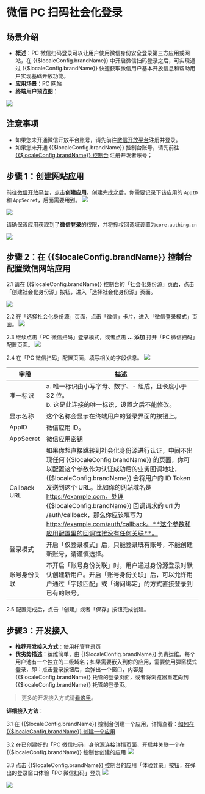 # 微信 PC 扫码社会化登录

<LastUpdated />

## 场景介绍

- **概述**：PC 微信扫码登录可以让用户使用微信身份安全登录第三方应用或网站，在 {{$localeConfig.brandName}} 中开启微信扫码登录之后，可实现通过 {{$localeConfig.brandName}} 快速获取微信用户基本开放信息和帮助用户实现基础开放功能。
- **应用场景**：PC 网站
- **终端用户预览图**：

![](./images/login.jpg)

## 注意事项

- 如果您未开通微信开放平台账号，请先前往[微信开放平台](https://open.weixin.qq.com/cgi-bin/frame?t=home/web_tmpl&lang=zh_CN)注册并登录。
- 如果您未开通 {{$localeConfig.brandName}} 控制台账号，请先前往 [{{$localeConfig.brandName}} 控制台](https://authing.cn/) 注册开发者账号；

## 步骤 1：创建网站应用

前往[微信开放平台](https://open.weixin.qq.com/cgi-bin/frame?t=home/web_tmpl&lang=zh_CN)，点击**创建应用**。创建完成之后，你需要记录下该应用的 `AppID` 和 `AppSecret`，后面需要用到。
![](./images/create-web-app-1.jpg)

![](./images/create-web-app-2.jpg)

请确保该应用获取到了**微信登录**的权限，并将授权回调域设置为`core.authing.cn`

![](./images/domain.png)


## 步骤 2：在 {{$localeConfig.brandName}} 控制台配置微信网站应用

2.1 请在 {{$localeConfig.brandName}} 控制台的「社会化身份源」页面，点击「创建社会化身份源」按钮，进入「选择社会化身份源」页面。

![](~@imagesZhCn/guides/connections/create-social-idp.jpg)

2.2 在「选择社会化身份源」页面，点击「微信」卡片，进入「微信登录模式」页面。
![](./images/add-app-1.jpg)

2.3 继续点击「PC 微信扫码」登录模式，或者点击 **… 添加** 打开「PC 微信扫码」配置页面。
![](./images/add-app-2.jpg)

2.4 在「PC 微信扫码」配置页面，填写相关的字段信息。
![](./images/add-app-3.jpg)

| 字段    | 描述  |
| ------------ | ------ |
| 唯一标识      | a. 唯一标识由小写字母、数字、- 组成，且长度小于 32 位。<br />b. 这是此连接的唯一标识，设置之后不能修改。    |
| 显示名称      | 这个名称会显示在终端用户的登录界面的按钮上。 |
| AppID        | 微信应用 ID。   |
| AppSecret    | 微信应用密钥    |
| Callback URL | 如果你想直接跳转到社会化身份源进行认证，中间不出现任何 {{$localeConfig.brandName}} 的页面，你可以配置这个参数作为认证成功后的业务回调地址，{{$localeConfig.brandName}} 会将用户的 ID Token 发送到这个 URL。比如你的网站域名是 https://example.com，处理 {{$localeConfig.brandName}} 回调请求的 url 为 /auth/callback，那么你应该填写为 https://example.com/auth/callback。**这个参数和应用配置里的回调链接没有任何关联**。|
| 登录模式      | 开启「仅登录模式」后，只能登录既有账号，不能创建新账号，请谨慎选择。   |
| 账号身份关联   | 不开启「账号身份关联」时，用户通过身份源登录时默认创建新用户。开启「账号身份关联」后，可以允许用户通过「字段匹配」或「询问绑定」的方式直接登录到已有的账号。 |

2.5 配置完成后，点击「创建」或者「保存」按钮完成创建。


## 步骤3：开发接入

- **推荐开发接入方式**：使用托管登录页
- **优劣势描述**：运维简单，由 {{$localeConfig.brandName}} 负责运维。每个用户池有一个独立的二级域名；如果需要嵌入到你的应用，需要使用弹窗模式登录，即：点击登录按钮后，会弹出一个窗口，内容是 {{$localeConfig.brandName}} 托管的登录页面，或者将浏览器重定向到 {{$localeConfig.brandName}} 托管的登录页。

> 更多的开发接入方式请[看这里](/guides/authentication/social/#详细接入方法)。

**详细接入方法**：

3.1 在 {{$localeConfig.brandName}} 控制台创建一个应用，详情查看：[如何在 {{$localeConfig.brandName}} 创建一个应用](/guides/app/create-app)

3.2 在已创建好的「PC 微信扫码」身份源连接详情页面，开启并关联一个在 {{$localeConfig.brandName}} 控制台创建的应用
![](./images/step3.2.jpg)

3.3 点击 {{$localeConfig.brandName}} 控制台的应用「体验登录」按钮，在弹出的登录窗口体验「PC 微信扫码」登录
![](./images/step3.3-1.jpg)

![](./images/step3.3-2.jpg)
